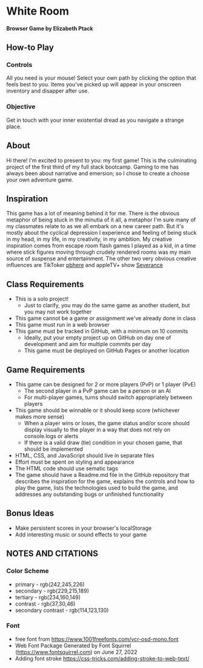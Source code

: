 # White Room
#### Browser Game by Elizabeth Ptack
## How-to Play
### Controls
All you need is your mouse! Select your own path by clicking the option that feels best to you.
Items you've picked up will appear in your onscreen inventory and disapper after use.
### Objective
Get in touch with your inner existential dread as you navigate a strange place.
## About
Hi there! I'm excited to present to you: my first game!
This is the culminating project of the first third of my full stack bootcamp. 
Gaming to me has always been about narrative and emersion; so I chose to create a choose your own adventure game.
## Inspiration
This game has a lot of meaning behind it for me. There is the obvious metaphor of being stuck in the minutia of it all, a metaphor I'm sure many of my classmates relate to as we all embark on a new career path.
But it's mostly about the cyclical depression I experience and feeling of being stuck in my head, in my life, in my creativity, in my ambition. 
My creative inspiration comes from escape room flash games I played as a kid, in a time where stick figures moving through crudely rendered rooms was my main source of suspense and entertainment. 
The other two very obvious creative influences are TikToker [pbhere](https://www.tiktok.com/@pbhere) and appleTV+ show [Severance](https://tv.apple.com/us/episode/good-news-about-hell/umc.cmc.s80mx1ic96pu6ewupz8pfasf?action=playSmartEpisode)
## Class Requirements
* This is a solo project!
    * Just to clarify, you may do the same game as another student, but you may not work together
* This game cannot be a game or assignment we've already done in class
* This game must run in a web browser
* This game must be tracked in GitHub, with a minimum on 10 commits
    * Ideally, put your empty project up on GitHub on day one of development and aim for multiple commits per day
    * This game must be deployed on GitHub Pages or another location

## Game Requirements
* This game can be designed for 2 or more players (PvP) or 1 player (PvE)
    * The second player in a PvP game can be a person or an AI
    * For multi-player games, turns should switch appropriately between players
* This game should be winnable or it should keep score (whichever makes more sense)
    * When a player wins or loses, the game status and/or score should display visually to the player in a way that does not rely on console.logs or alerts
    * If there is a valid draw (tie) condition in your chosen game, that should be implemented
* HTML, CSS, and JavaScript should live in separate files
* Effort must be spent on styling and appearance
* The HTML code should use sematic tags
* The game should have a Readme.md file in the GitHub repository that describes the inspiration for the game, explains the controls and how to play the game, lists the technologies used to build the game, and addresses any outstanding bugs or unfinished functionality

## Bonus Ideas
* Make persistent scores in your browser's localStorage
* Add interesting music or sound effects to your game

## NOTES AND CITATIONS
### Color Scheme
* primary - rgb(242,245,226)
* secondary - rgb(229,215,189)
* tertiary - rgb(234,160,149)
* contrast - rgb(37,30,46)
* secondary contrast - rgb(114,123,130)

### Font
* free font from https://www.1001freefonts.com/vcr-osd-mono.font
* Web Font Package Generated by Font Squirrel (https://www.fontsquirrel.com) on June 27, 2022
* Adding font stroke https://css-tricks.com/adding-stroke-to-web-text/